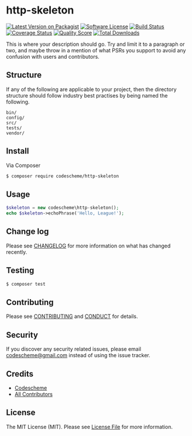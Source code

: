 # http-skeleton

[![Latest Version on Packagist][ico-version]][link-packagist]
[![Software License][ico-license]](LICENSE.md)
[![Build Status][ico-travis]][link-travis]
[![Coverage Status][ico-scrutinizer]][link-scrutinizer]
[![Quality Score][ico-code-quality]][link-code-quality]
[![Total Downloads][ico-downloads]][link-downloads]

This is where your description should go. Try and limit it to a paragraph or two, and maybe throw in a mention of what
PSRs you support to avoid any confusion with users and contributors.

## Structure

If any of the following are applicable to your project, then the directory structure should follow industry best practises by being named the following.

```
bin/        
config/
src/
tests/
vendor/
```


## Install

Via Composer

``` bash
$ composer require codescheme/http-skeleton
```

## Usage

``` php
$skeleton = new codescheme\http-skeleton();
echo $skeleton->echoPhrase('Hello, League!');
```

## Change log

Please see [CHANGELOG](CHANGELOG.md) for more information on what has changed recently.

## Testing

``` bash
$ composer test
```

## Contributing

Please see [CONTRIBUTING](CONTRIBUTING.md) and [CONDUCT](CONDUCT.md) for details.

## Security

If you discover any security related issues, please email codescheme@gmail.com instead of using the issue tracker.

## Credits

- [Codescheme][link-author]
- [All Contributors][link-contributors]

## License

The MIT License (MIT). Please see [License File](LICENSE.md) for more information.

[ico-version]: https://img.shields.io/packagist/v/codescheme/http-skeleton.svg?style=flat-square
[ico-license]: https://img.shields.io/badge/license-MIT-brightgreen.svg?style=flat-square
[ico-travis]: https://img.shields.io/travis/codescheme/http-skeleton/master.svg?style=flat-square
[ico-scrutinizer]: https://img.shields.io/scrutinizer/coverage/g/codescheme/http-skeleton.svg?style=flat-square
[ico-code-quality]: https://img.shields.io/scrutinizer/g/codescheme/http-skeleton.svg?style=flat-square
[ico-downloads]: https://img.shields.io/packagist/dt/codescheme/http-skeleton.svg?style=flat-square

[link-packagist]: https://packagist.org/packages/codescheme/http-skeleton
[link-travis]: https://travis-ci.org/codescheme/http-skeleton
[link-scrutinizer]: https://scrutinizer-ci.com/g/codescheme/http-skeleton/code-structure
[link-code-quality]: https://scrutinizer-ci.com/g/codescheme/http-skeleton
[link-downloads]: https://packagist.org/packages/codescheme/http-skeleton
[link-author]: https://github.com/codescheme
[link-contributors]: ../../contributors
